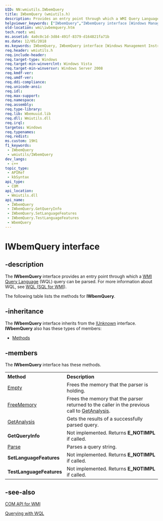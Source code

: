 ```yaml
---
UID: NN:wmiutils.IWbemQuery
title: IWbemQuery (wmiutils.h)
description: Provides an entry point through which a WMI Query Language (WQL) query can be parsed.
helpviewer_keywords: ["IWbemQuery","IWbemQuery interface [Windows Management Instrumentation]","IWbemQuery interface [Windows Management Instrumentation]","described","WbemQuery","_hmm_iwbemquery","wmi.iwbemquery","wmiutils/IWbemQuery"]
old-location: wmi\iwbemquery.htm
tech.root: wmi
ms.assetid: 4a0c0c1d-3d84-491f-8379-d164821fa71b
ms.date: 12/05/2018
ms.keywords: IWbemQuery, IWbemQuery interface [Windows Management Instrumentation], IWbemQuery interface [Windows Management Instrumentation],described, WbemQuery, _hmm_iwbemquery, wmi.iwbemquery, wmiutils/IWbemQuery
req.header: wmiutils.h
req.include-header: 
req.target-type: Windows
req.target-min-winverclnt: Windows Vista
req.target-min-winversvr: Windows Server 2008
req.kmdf-ver: 
req.umdf-ver: 
req.ddi-compliance: 
req.unicode-ansi: 
req.idl: 
req.max-support: 
req.namespace: 
req.assembly: 
req.type-library: 
req.lib: Wbemuuid.lib
req.dll: Wmiutils.dll
req.irql: 
targetos: Windows
req.typenames: 
req.redist: 
ms.custom: 19H1
f1_keywords:
 - IWbemQuery
 - wmiutils/IWbemQuery
dev_langs:
 - c++
topic_type:
 - APIRef
 - kbSyntax
api_type:
 - COM
api_location:
 - Wmiutils.dll
api_name:
 - IWbemQuery
 - IWbemQuery.GetQueryInfo
 - IWbemQuery.SetLanguageFeatures
 - IWbemQuery.TestLanguageFeatures
 - WbemQuery
---
```


# IWbemQuery interface


## -description

The 
<b>IWbemQuery</b> interface provides an entry point through which a <a href="https://docs.microsoft.com/windows/desktop/WmiSdk/gloss-w">WMI Query Language</a> (WQL) query can be parsed. For more information about WQL, see <a href="https://docs.microsoft.com/windows/desktop/WmiSdk/wql-sql-for-wmi">WQL (SQL for WMI</a>).

The following table lists the methods for 
<b>IWbemQuery</b>.

## -inheritance

The <b xmlns:loc="http://microsoft.com/wdcml/l10n">IWbemQuery</b> interface inherits from the <a href="https://docs.microsoft.com/windows/desktop/api/unknwn/nn-unknwn-iunknown">IUnknown</a> interface. <b>IWbemQuery</b> also has these types of members:
<ul>
<li><a href="https://docs.microsoft.com/">Methods</a></li>
</ul>

## -members

The <b>IWbemQuery</b> interface has these methods.
<table class="members" id="memberListMethods">
<tr>
<th align="left" width="37%">Method</th>
<th align="left" width="63%">Description</th>
</tr>
<tr data="declared;">
<td align="left" width="37%">
<a href="https://docs.microsoft.com/windows/desktop/api/wmiutils/nf-wmiutils-iwbemquery-empty">Empty</a>
</td>
<td align="left" width="63%">
Frees the memory that the parser is holding.

</td>
</tr>
<tr data="declared;">
<td align="left" width="37%">
<a href="https://docs.microsoft.com/windows/desktop/api/wmiutils/nf-wmiutils-iwbemquery-freememory">FreeMemory</a>
</td>
<td align="left" width="63%">
Frees the memory that the parser returned to the caller in the previous call to 
<a href="https://docs.microsoft.com/windows/desktop/api/wmiutils/nf-wmiutils-iwbemquery-getanalysis">GetAnalysis</a>.

</td>
</tr>
<tr data="declared;">
<td align="left" width="37%">
<a href="https://docs.microsoft.com/windows/desktop/api/wmiutils/nf-wmiutils-iwbemquery-getanalysis">GetAnalysis</a>
</td>
<td align="left" width="63%">
Gets the results of a successfully parsed query.

</td>
</tr>
<tr data="declared;">
<td align="left" width="37%"><b>GetQueryInfo</b></td>
<td align="left" width="63%">
Not implemented. Returns <b>E_NOTIMPL</b> if called.

</td>
</tr>
<tr data="declared;">
<td align="left" width="37%">
<a href="https://docs.microsoft.com/windows/desktop/api/wmiutils/nf-wmiutils-iwbemquery-parse">Parse</a>
</td>
<td align="left" width="63%">
Parses a query string.

</td>
</tr>
<tr data="declared;">
<td align="left" width="37%"><b>SetLanguageFeatures</b></td>
<td align="left" width="63%">
Not implemented. Returns <b>E_NOTIMPL</b> if called.

</td>
</tr>
<tr data="declared;">
<td align="left" width="37%"><b>TestLanguageFeatures</b></td>
<td align="left" width="63%">
Not implemented. Returns <b>E_NOTIMPL</b> if called.

</td>
</tr>
</table>

## -see-also

<a href="https://docs.microsoft.com/windows/desktop/WmiSdk/com-api-for-wmi">COM API for WMI</a>



<a href="https://docs.microsoft.com/windows/desktop/WmiSdk/querying-with-wql">Querying with WQL</a>

